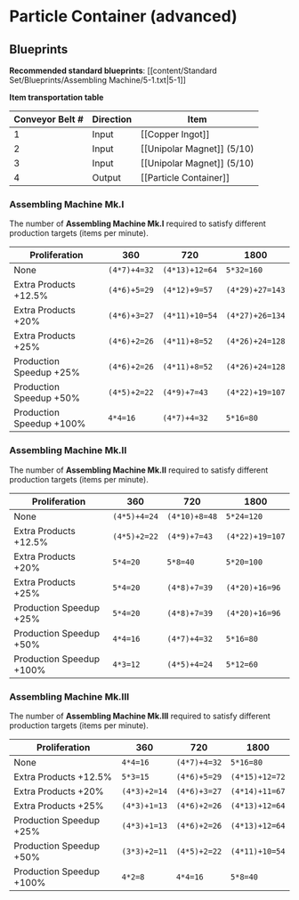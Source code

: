 # Particle Container (advanced)

## Blueprints

**Recommended standard blueprints**: [[content/Standard Set/Blueprints/Assembling Machine/5-1.txt|5-1]]

**Item transportation table**

| Conveyor Belt # | Direction | Item                       |
| --------------- | --------- | -------------------------- |
| 1               | Input     | [[Copper Ingot]]           |
| 2               | Input     | [[Unipolar Magnet]] (5/10) |
| 3               | Input     | [[Unipolar Magnet]] (5/10) |
| 4               | Output    | [[Particle Container]]     | 

### Assembling Machine Mk.I

The number of **Assembling Machine Mk.I** required to satisfy different production targets (items per minute).

| Proliferation            | 360          | 720            | 1800            |
| ------------------------ | ------------ | -------------- | --------------- |
| None                     | `(4*7)+4=32` | `(4*13)+12=64` | `5*32=160`      |
| Extra Products +12.5%    | `(4*6)+5=29` | `(4*12)+9=57`  | `(4*29)+27=143` |
| Extra Products +20%      | `(4*6)+3=27` | `(4*11)+10=54` | `(4*27)+26=134` |
| Extra Products +25%      | `(4*6)+2=26` | `(4*11)+8=52`  | `(4*26)+24=128` |
| Production Speedup +25%  | `(4*6)+2=26` | `(4*11)+8=52`  | `(4*26)+24=128` |
| Production Speedup +50%  | `(4*5)+2=22` | `(4*9)+7=43`   | `(4*22)+19=107` |
| Production Speedup +100% | `4*4=16`     | `(4*7)+4=32`   | `5*16=80`       |

### Assembling Machine Mk.II

The number of **Assembling Machine Mk.II** required to satisfy different production targets (items per minute).

| Proliferation            | 360          | 720           | 1800            |
| ------------------------ | ------------ | ------------- | --------------- |
| None                     | `(4*5)+4=24` | `(4*10)+8=48` | `5*24=120`      |
| Extra Products +12.5%    | `(4*5)+2=22` | `(4*9)+7=43`  | `(4*22)+19=107` |
| Extra Products +20%      | `5*4=20`     | `5*8=40`      | `5*20=100`      |
| Extra Products +25%      | `5*4=20`     | `(4*8)+7=39`  | `(4*20)+16=96`  |
| Production Speedup +25%  | `5*4=20`     | `(4*8)+7=39`  | `(4*20)+16=96`  |
| Production Speedup +50%  | `4*4=16`     | `(4*7)+4=32`  | `5*16=80`       |
| Production Speedup +100% | `4*3=12`     | `(4*5)+4=24`  | `5*12=60`       |

### Assembling Machine Mk.III

The number of **Assembling Machine Mk.III** required to satisfy different production targets (items per minute).

| Proliferation            | 360          | 720          | 1800           |
| ------------------------ | ------------ | ------------ | -------------- |
| None                     | `4*4=16`     | `(4*7)+4=32` | `5*16=80`      |
| Extra Products +12.5%    | `5*3=15`     | `(4*6)+5=29` | `(4*15)+12=72` |
| Extra Products +20%      | `(4*3)+2=14` | `(4*6)+3=27` | `(4*14)+11=67` |
| Extra Products +25%      | `(4*3)+1=13` | `(4*6)+2=26` | `(4*13)+12=64` |
| Production Speedup +25%  | `(4*3)+1=13` | `(4*6)+2=26` | `(4*13)+12=64` |
| Production Speedup +50%  | `(3*3)+2=11` | `(4*5)+2=22` | `(4*11)+10=54` |
| Production Speedup +100% | `4*2=8`      | `4*4=16`     | `5*8=40`       |

